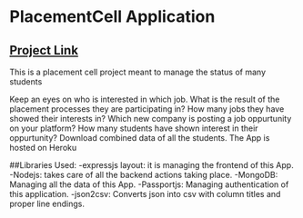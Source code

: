 # PlacementCell Application

## [Project Link](https://placementcell-app.herokuapp.com)

This is a placement cell project meant to manage the status of many students

Keep an eyes on who is interested in which job.
What is the result of the placement processes they are participating in?
How many jobs they have showed their interests in?
Which new company is posting a job oppurtunity on your platform?
How many students have shown interest in their oppurtunity?
Download combined data of all the students.
The App is hosted on Heroku

##Libraries Used:
-expressjs layout: it is managing the frontend of this App.
-Nodejs: takes care of all the backend actions taking place.
-MongoDB: Managing all the data of this App.
-Passportjs: Managing authentication of this application.
-json2csv: Converts json into csv with column titles and proper line endings.
